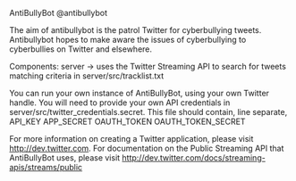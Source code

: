 AntiBullyBot
@antibullybot

The aim of antibullybot is the patrol Twitter for cyberbullying tweets. Antibullybot hopes to make aware the issues of cyberbullying to cyberbullies on Twitter and elsewhere. 

Components:
server -> uses the Twitter Streaming API to search for tweets matching criteria in server/src/tracklist.txt

You can run your own instance of AntiBullyBot, using your own Twitter handle. You will need to provide your own API credentials in server/src/twitter_credentials.secret. This file should contain, line separate,
API_KEY
APP_SECRET
OAUTH_TOKEN
OAUTH_TOKEN_SECRET

For more information on creating a Twitter application, please visit http://dev.twitter.com. For documentation on the Public Streaming API that AntiBullyBot uses, please visit http://dev.twitter.com/docs/streaming-apis/streams/public
